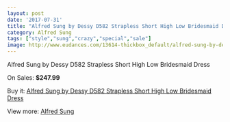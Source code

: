 ```yaml
---
layout: post
date: '2017-07-31'
title: "Alfred Sung by Dessy D582 Strapless Short High Low Bridesmaid Dress"
category: Alfred Sung
tags: ["style","sung","crazy","special","sale"]
image: http://www.eudances.com/13614-thickbox_default/alfred-sung-by-dessy-d582-strapless-short-high-low-bridesmaid-dress.jpg
---
```

Alfred Sung by Dessy D582 Strapless Short High Low Bridesmaid Dress

On Sales: **$247.99**
<a href="https://www.eudances.com/en/alfred-sung/4103-alfred-sung-by-dessy-d582-strapless-short-high-low-bridesmaid-dress.html"><amp-img layout="responsive" width="600" height="600" src="//www.eudances.com/13614-thickbox_default/alfred-sung-by-dessy-d582-strapless-short-high-low-bridesmaid-dress.jpg" alt="Alfred Sung by Dessy D582 Strapless Short High Low Bridesmaid Dress 0" /></a>
<a href="https://www.eudances.com/en/alfred-sung/4103-alfred-sung-by-dessy-d582-strapless-short-high-low-bridesmaid-dress.html"><amp-img layout="responsive" width="600" height="600" src="//www.eudances.com/13617-thickbox_default/alfred-sung-by-dessy-d582-strapless-short-high-low-bridesmaid-dress.jpg" alt="Alfred Sung by Dessy D582 Strapless Short High Low Bridesmaid Dress 1" /></a>
<a href="https://www.eudances.com/en/alfred-sung/4103-alfred-sung-by-dessy-d582-strapless-short-high-low-bridesmaid-dress.html"><amp-img layout="responsive" width="600" height="600" src="//www.eudances.com/13616-thickbox_default/alfred-sung-by-dessy-d582-strapless-short-high-low-bridesmaid-dress.jpg" alt="Alfred Sung by Dessy D582 Strapless Short High Low Bridesmaid Dress 2" /></a>
<a href="https://www.eudances.com/en/alfred-sung/4103-alfred-sung-by-dessy-d582-strapless-short-high-low-bridesmaid-dress.html"><amp-img layout="responsive" width="600" height="600" src="//www.eudances.com/13615-thickbox_default/alfred-sung-by-dessy-d582-strapless-short-high-low-bridesmaid-dress.jpg" alt="Alfred Sung by Dessy D582 Strapless Short High Low Bridesmaid Dress 3" /></a>

Buy it: [Alfred Sung by Dessy D582 Strapless Short High Low Bridesmaid Dress](https://www.eudances.com/en/alfred-sung/4103-alfred-sung-by-dessy-d582-strapless-short-high-low-bridesmaid-dress.html "Alfred Sung by Dessy D582 Strapless Short High Low Bridesmaid Dress")

View more: [Alfred Sung](https://www.eudances.com/en/52-alfred-sung "Alfred Sung")
